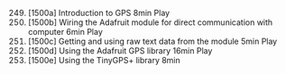 249. [1500a] Introduction to GPS
     8min
     Play
250. [1500b] Wiring the Adafruit module for direct communication with computer
     6min
     Play
251. [1500c] Getting and using raw text data from the module
     5min
     Play
252. [1500d] Using the Adafruit GPS library
     16min
     Play
253. [1500e] Using the TinyGPS+ library
     8min
